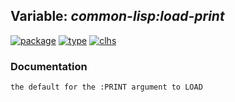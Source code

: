 ## Variable: ***common-lisp:*load-print****
[![package](https://img.shields.io/badge/Package-COMMON--LISP-5f9ea0.svg?style=social&colorA=999999)](../) [![type](https://img.shields.io/badge/Type-Variable-5f9ea0.svg?style=social&colorA=999999)](../#variable) [![clhs](https://img.shields.io/badge/CLHS-*LOAD--PRINT*-5f9ea0.svg?style=social&colorA=999999)](http://www.lispworks.com/documentation/HyperSpec/Body/v_ld_prs.htm) 
### Documentation
```
the default for the :PRINT argument to LOAD
```
